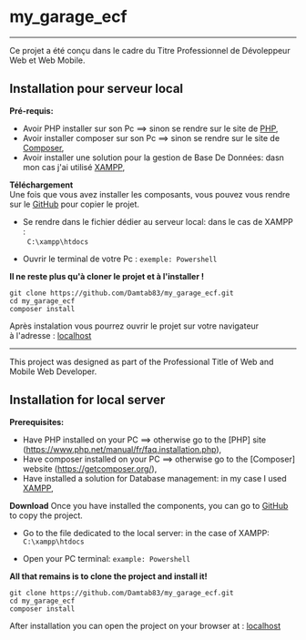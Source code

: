 # my_garage_ecf  
-----------------------------

Ce projet a été conçu dans le cadre du Titre Professionnel de Dévoleppeur Web et Web Mobile.  

## Installation pour serveur local  

**Pré-requis:**  
  - Avoir PHP installer sur son Pc ==> sinon se rendre sur le site de [PHP](https://www.php.net/manual/fr/faq.installation.php),  
  - Avoir installer composer sur son Pc ==> sinon se rendre sur le site de [Composer](https://getcomposer.org/),
  - Avoir installer une solution pour la gestion de Base De Données: dasn mon cas j'ai utilisé [XAMPP](https://www.apachefriends.org/fr/index.html),

**Téléchargement**  
  Une fois que vous avez installer les composants, vous pouvez vous rendre sur le [GitHub](https://github.com/Damtab83/my_garage_ecf) pour copier le projet.  

  * Se rendre dans le fichier dédier au serveur local: dans le cas de XAMPP :  
  ` C:\xampp\htdocs`
  - Ouvrir le terminal de votre Pc :
  `exemple: Powershell`
  

**Il ne reste plus qu'à cloner le projet et à l'installer !**
```
git clone https://github.com/Damtab83/my_garage_ecf.git
cd my_garage_ecf
composer install
```

Après instalation vous pourrez ouvrir le projet sur votre navigateur  
à l'adresse : [localhost](https://127.0.0.1:8000)

-----------------------------
This project was designed as part of the Professional Title of Web and Mobile Web Developer.

## Installation for local server

**Prerequisites:**
  - Have PHP installed on your PC ==> otherwise go to the [PHP] site (https://www.php.net/manual/fr/faq.installation.php),
  - Have composer installed on your PC ==> otherwise go to the [Composer] website (https://getcomposer.org/),
  - Have installed a solution for Database management: in my case I used [XAMPP](https://www.apachefriends.org/fr/index.html),

**Download**
  Once you have installed the components, you can go to [GitHub](https://github.com/Damtab83/my_garage_ecf) to copy the project.  

  * Go to the file dedicated to the local server: in the case of XAMPP:
  ` C:\xampp\htdocs`
  - Open your PC terminal:
  `example: Powershell`
  

**All that remains is to clone the project and install it!**
```
git clone https://github.com/Damtab83/my_garage_ecf.git
cd my_garage_ecf
composer install
```
After installation you can open the project on your browser
at : [localhost](https://127.0.0.1:8000)
